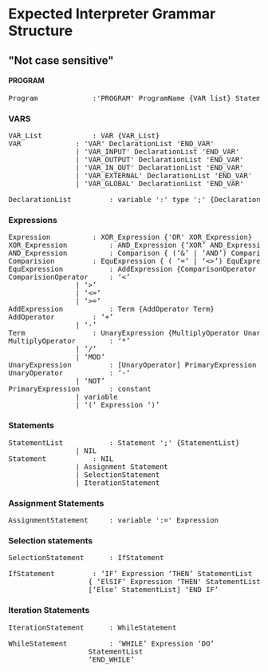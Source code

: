 #  Expected Interpreter Grammar Structure
## "Not case sensitive"


#### PROGRAM 
<pre>
Program				:'PROGRAM' ProgramName {VAR_list} StatementList 'END_PROGRAM'
</pre>



### VARS
<pre>
VAR_List			: VAR {VAR_List} 
VAR				: 'VAR' DeclarationList 'END_VAR'
				| 'VAR_INPUT' DeclarationList 'END_VAR'
				| 'VAR_OUTPUT' DeclarationList 'END_VAR'
				| 'VAR_IN_OUT' DeclarationList 'END_VAR'
				| 'VAR_EXTERNAL' DeclarationList 'END_VAR'
				| 'VAR_GLOBAL' DeclarationList 'END_VAR'
				
DeclarationList			: variable ':' type ';' {DeclarationList}
</pre>	



### Expressions
<pre>
Expression			: XOR_Expression {'OR' XOR_Expression}
XOR_Expression			: AND_Expression {‘XOR’ AND_Expression}
AND_Expression			: Comparison { (‘&’ | ‘AND’) Comparison}
Comparision			: EquExpression { ( ‘=’ | ‘<>’) EquExpression}
EquExpression			: AddExpression {ComparisonOperator AddExpression}
ComparisionOperator		: ‘<’
				| ‘>’
				| ‘<=’
				| ‘>=’
AddExpression			: Term {AddOperator Term}
AddOperator			: ‘+’
				| ‘-’
Term				: UnaryExpression {MultiplyOperator UnaryExpression}
MultiplyOperator		: ‘*’
				| ’/’
				| ‘MOD’
UnaryExpression			: [UnaryOperator] PrimaryExpression
UnaryOperator			: ‘-‘
				| ‘NOT’
PrimaryExpression		: constant
				| variable
				| ‘(‘ Expression ‘)’
</pre>



### Statements
<pre>
StatementList			: Statement ';' {StatementList}
				| NIL
Statement			: NIL
				| Assignment Statement
				| SelectionStatement
				| IterationStatement
</pre>



### Assignment Statements
<pre>
AssignmentStatement		: variable ':=' Expression
</pre>



### Selection statements
<pre>
SelectionStatement		: IfStatement
				
IfStatement			: ‘IF’ Expression ‘THEN’ StatementList 
				   { ‘ElSIF’ Expression ‘THEN' StatementList } 
				   [‘Else’ StatementList] ‘END_IF’
</pre>



### Iteration Statements
<pre>
IterationStatement		: WhileStatement

WhileStatement			: ‘WHILE’ Expression ‘DO’
				   StatementList
				   ‘END_WHILE’

</pre>

